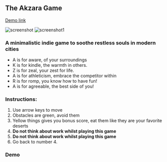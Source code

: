 ## The Akzara Game
[Demo link](https://dev-seahouse.github.io/akzara_game/)  

![screenshot](https://cdn-std.droplr.net/files/acc_601720/4OKyTL)
![screenshot1](https://cdn-std.droplr.net/files/acc_601720/f10IVV)


### A minimalistic indie game to soothe restless souls in modern cities


- A is for aware, of your surroundings
- K is for kindle, the warmth in others.
- Z is for zeal, your zest for life.
- A is for athleticism, embrace the competitor within
- R is for romp, you know how to have fun!
- A is for agreeable, the best side of you!


### Instructions:
1. Use arrow keys to move
2. Obstacles are green, avoid them
3. Yellow things gives you bonus score, eat them like they are your favorite deserts
4. **Do not think about work whilst playing this game**
6. **Do not think about work whilst playing this game**
7. Go back to number 4.

### Demo
